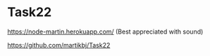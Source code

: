 # Task22

https://node-martin.herokuapp.com/
(Best appreciated with sound)

https://github.com/martikbj/Task22
